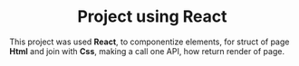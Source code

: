 <h1 align='center'>Project using React</h1>
<p>This project was used <b>React</b>, to componentize elements, for struct of page <b>Html</b> and join with <b>Css</b>, making a call one API, how return render of page. </p>
